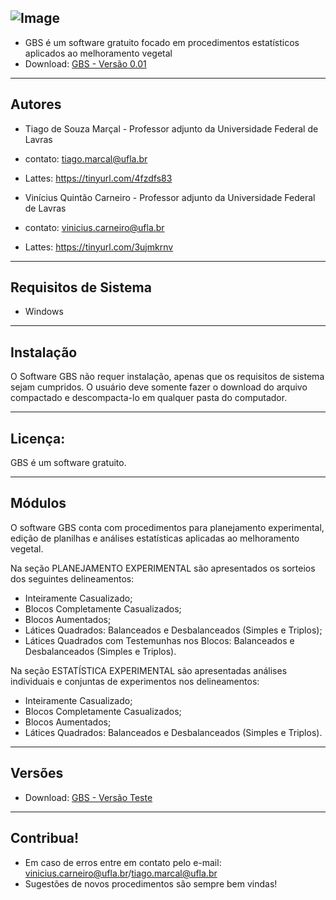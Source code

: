 
![Image](https://github.com/user-attachments/assets/762d2f59-8eb0-40eb-913f-c98ffc2f9c34)
---

- GBS é um software gratuito focado em procedimentos estatísticos aplicados ao melhoramento vegetal
- Download: [GBS - Versão 0.01](https://github.com/VQCarneiro/GBS/raw/refs/heads/VERSOES/GBS_0.01.rar?download=)

---
## Autores

- Tiago de Souza Marçal - Professor adjunto da Universidade Federal de Lavras 
- contato: tiago.marcal@ufla.br
- Lattes: https://tinyurl.com/4fzdfs83

- Vinícius Quintão Carneiro - Professor adjunto da Universidade Federal de Lavras 
- contato: vinicius.carneiro@ufla.br
- Lattes: https://tinyurl.com/3ujmkrnv

---
## Requisitos de Sistema

- Windows

---
## Instalação

O Software GBS não requer instalação, apenas que os requisitos de sistema sejam cumpridos. O usuário deve somente fazer o download do arquivo compactado e descompacta-lo em qualquer pasta do computador.

---
## Licença:

GBS é um software gratuito.

---
## Módulos

O software GBS conta com procedimentos para planejamento experimental, edição de planilhas e análises estatísticas aplicadas ao melhoramento vegetal. 

Na seção PLANEJAMENTO EXPERIMENTAL são apresentados os sorteios dos seguintes delineamentos:
- Inteiramente Casualizado;
- Blocos Completamente Casualizados;
- Blocos Aumentados;
- Látices Quadrados: Balanceados e Desbalanceados (Simples e Triplos);
- Látices Quadrados com Testemunhas nos Blocos: Balanceados e Desbalanceados (Simples e Triplos).

Na seção ESTATÍSTICA EXPERIMENTAL são apresentadas análises individuais e conjuntas de experimentos nos delineamentos:
- Inteiramente Casualizado;
- Blocos Completamente Casualizados;
- Blocos Aumentados;
- Látices Quadrados: Balanceados e Desbalanceados (Simples e Triplos).
---
## Versões
- Download: [GBS - Versão Teste](https://github.com/VQCarneiro/GBS/raw/refs/heads/VERSOES/GBS_tester.rar?download=)
---

## Contribua!

- Em caso de erros entre em contato pelo e-mail: vinicius.carneiro@ufla.br/tiago.marcal@ufla.br
- Sugestões de novos procedimentos são sempre bem vindas!
